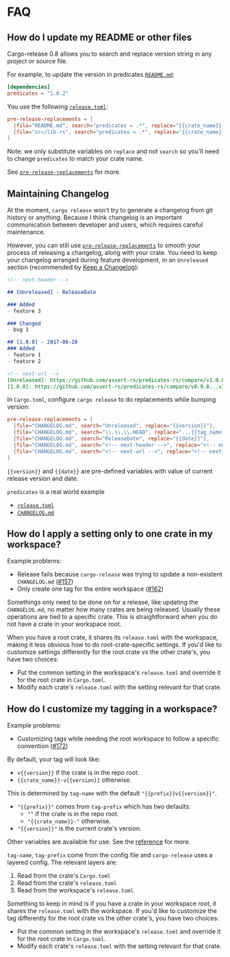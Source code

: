 # FAQ

## How do I update my README or other files

Cargo-release 0.8 allows you to search and replace version string in
any project or source file.

For example, to update the version in predicates
[`README.md`](https://github.com/assert-rs/predicates-rs/blob/master/README.md):
```toml
[dependencies]
predicates = "1.0.2"
```

You use the following
[`release.toml`](https://github.com/assert-rs/predicates-rs/blob/master/release.toml):
```toml
pre-release-replacements = [
  {file="README.md", search="predicates = .*", replace="{{crate_name}} = \"{{version}}\""},
  {file="src/lib.rs", search="predicates = .*", replace="{{crate_name}} = \"{{version}}\""},
]
```

Note: we only substitute variables on `replace` and not `search` so you'll need
to change `predicates` to match your crate name.

See [`pre-release-replacements`](reference.md) for more.

## Maintaining Changelog

At the moment, `cargo release` won't try to generate a changelog from
git history or anything. Because I think changelog is an important
communication between developer and users, which requires careful maintenance.

However, you can still use [`pre-release-replacements`](reference.md) to smooth your
process of releasing a changelog, along with your crate. You need to
keep your changelog arranged during feature development, in an `Unreleased`
section (recommended by [Keep a Changelog](http://keepachangelog.com/en/1.0.0/)):

```markdown
<!-- next-header -->

## [Unreleased] - ReleaseDate

### Added
- feature 3

### Changed
- bug 1

## [1.0.0] - 2017-06-20
### Added
- feature 1
- feature 2

<!-- next-url -->
[Unreleased]: https://github.com/assert-rs/predicates-rs/compare/v1.0.0...HEAD
[1.0.0]: https://github.com/assert-rs/predicates-rs/compare/v0.9.0...v1.0.0
```

In `Cargo.toml`, configure `cargo release` to do replacements while
bumping version:

```toml
pre-release-replacements = [
  {file="CHANGELOG.md", search="Unreleased", replace="{{version}}"},
  {file="CHANGELOG.md", search="\\.\\.\\.HEAD", replace="...{{tag_name}}", exactly=1},
  {file="CHANGELOG.md", search="ReleaseDate", replace="{{date}}"},
  {file="CHANGELOG.md", search="<!-- next-header -->", replace="<!-- next-header -->\n\n## [Unreleased] - ReleaseDate", exactly=1},
  {file="CHANGELOG.md", search="<!-- next-url -->", replace="<!-- next-url -->\n[Unreleased]: https://github.com/assert-rs/predicates-rs/compare/{{tag_name}}...HEAD", exactly=1},
]
```

`{{version}}` and `{{date}}` are pre-defined variables with value of
current release version and date.

`predicates` is a real world example
- [`release.toml`](https://github.com/assert-rs/predicates-rs/blob/master/release.toml)
- [`CHANGELOG.md`](https://github.com/assert-rs/predicates-rs/blob/master/CHANGELOG.md)

## How do I apply a setting only to one crate in my workspace?

Example problems:
- Release fails because `cargo-release` was trying to update a non-existent `CHANGELOG.md` ([#157](https://github.com/sunng87/cargo-release/issues/157))
- Only create one tag for the entire workspace ([#162](https://github.com/sunng87/cargo-release/issues/162))

Somethings only need to be done on for a release, like updating the
`CHANGELOG.md`, no matter how many crates are being released.  Usually these
operations are tied to a specific crate.  This is straightforward when you do
not have a crate in your workspace root.

When you have a root crate, it shares its `release.toml` with the workspace,
making it less obvious how to do root-crate-specific settings.   If you'd like
to customize settings differently for the root crate vs the other crate's, you
have two choices:
- Put the common setting in the workspace's `release.toml` and override it for the root crate in `Cargo.toml`.
- Modify each crate's `release.toml` with the setting relevant for that crate.

## How do I customize my tagging in a workspace?

Example problems:
- Customizing tags while needing the root workspace to follow a specific convention ([#172](https://github.com/sunng87/cargo-release/issues/172))

By default, your tag will look like:
- `v{{version}}` if the crate is in the repo root.
- `{{crate_name}}-v{{version}}` otherwise.

This is determined by `tag-name` with the default `"{{prefix}}v{{version}}"`.
- `"{{prefix}}"` comes from `tag-prefix` which has two defaults:
  - `""` if the crate is in the repo root.
  - `"{{crate_name}}-"` otherwise.
- `"{{version}}"` is the current crate's version.

Other variables are available for use.  See the [reference](reference.md) for more.

`tag-name`, `tag-prefix` come from the config file and `cargo-release` uses a layered config.  The relevant layers are:
1. Read from the crate's `Cargo.toml`
2. Read from the crate's `release.toml`
3. Read from the workspace's `release.toml`.

Something to keep in mind is if you have a crate in your workspace root, it
shares the `release.toml` with the workspace.  If you'd like to customize the
tag differently for the root crate vs the other crate's, you have two choices:
- Put the common setting in the workspace's `release.toml` and override it for the root crate in `Cargo.toml`.
- Modify each crate's `release.toml` with the setting relevant for that crate.
